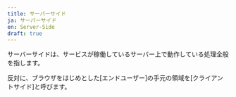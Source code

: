```yaml
---
title: サーバーサイド
ja: サーバーサイド
en: Server-Side
draft: true
---
```


サーバーサイドは、サービスが稼働しているサーバー上で動作している処理全般を指します。

反対に、ブラウザをはじめとした[エンドユーザー]の手元の領域を[クライアントサイド]と呼びます。
